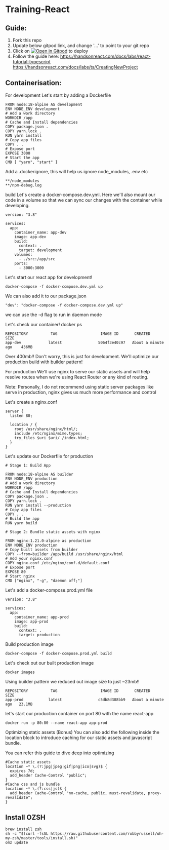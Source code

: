 # Training-React

## Guide:
1. Fork this repo
2. Update below gitpod link, and change '...' to point to your git repo
3. Click on [![Open in Gitpod](https://gitpod.io/button/open-in-gitpod.svg)](https://gitpod.io/#https://github.com/...) to deploy
4. Follow the guide here: https://handsonreact.com/docs/labs/react-tutorial-typescript
https://handsonreact.com/docs/labs/ts/CreatingNewProject

## Containerisation:
For development
Let's start by adding a Dockerfile
```
FROM node:18-alpine AS development
ENV NODE_ENV development
# Add a work directory
WORKDIR /app
# Cache and Install dependencies
COPY package.json .
COPY yarn.lock .
RUN yarn install
# Copy app files
COPY . .
# Expose port
EXPOSE 3000
# Start the app
CMD [ "yarn", "start" ]
```
Add a .dockerignore, this will help us ignore node_modules, .env etc
```
**/node_modules
**/npm-debug.log
```
build
Let's create a docker-compose.dev.yml. Here we'll also mount our code in a volume so that we can sync our changes with the container while developing.
```
version: "3.8"

services:
  app:
    container_name: app-dev
    image: app-dev
    build:
      context: .
      target: development
    volumes:
      - ./src:/app/src
    ports:
      - 3000:3000
```
Let's start our react app for development!
```
docker-compose -f docker-compose.dev.yml up
```
We can also add it to our package.json
```
"dev": "docker-compose -f docker-compose.dev.yml up"
```
we can use the -d flag to run in daemon mode

Let's check our container!
docker ps
```
REPOSITORY          TAG                   IMAGE ID       CREATED              SIZE
app-dev            latest                5064f3e40c97   About a minute ago    436MB
```
Over 400mb!! Don't worry, this is just for development. We'll optimize our production build with builder pattern!

For production
We'll use nginx to serve our static assets and will help resolve routes when we're using React Router or any kind of routing.

Note: Personally, I do not recommend using static server packages like serve in production, nginx gives us much more performance and control

Let's create a nginx.conf
```
server {
  listen 80;

  location / {
    root /usr/share/nginx/html/;
    include /etc/nginx/mime.types;
    try_files $uri $uri/ /index.html;
  }
}
```
Let's update our Dockerfile for production
```
# Stage 1: Build App

FROM node:18-alpine AS builder
ENV NODE_ENV production
# Add a work directory
WORKDIR /app
# Cache and Install dependencies
COPY package.json .
COPY yarn.lock .
RUN yarn install --production
# Copy app files
COPY . .
# Build the app
RUN yarn build

# Stage 2: Bundle static assets with nginx

FROM nginx:1.21.0-alpine as production
ENV NODE_ENV production
# Copy built assets from builder
COPY --from=builder /app/build /usr/share/nginx/html
# Add your nginx.conf
COPY nginx.conf /etc/nginx/conf.d/default.conf
# Expose port
EXPOSE 80
# Start nginx
CMD ["nginx", "-g", "daemon off;"]
```
Let's add a docker-compose.prod.yml file
```
version: "3.8"

services:
  app:
    container_name: app-prod
    image: app-prod
    build:
      context: .
      target: production
```
Build production image
```
docker-compose -f docker-compose.prod.yml build
```
Let's check out our built production image
```
docker images
```
Using builder pattern we reduced out image size to just ~23mb!!
```
REPOSITORY          TAG                   IMAGE ID       CREATED              SIZE
app-prod           latest                c5db8d308bb9   About a minute ago   23.1MB
```
let's start our production container on port 80 with the name react-app
```
docker run -p 80:80 --name react-app app-prod
```
Optimizing static assets (Bonus)
You can also add the following inside the location block to introduce caching for our static assets and javascript bundle.

You can refer this guide to dive deep into optimizing
```
#Cache static assets
location ~* \.(?:jpg|jpeg|gif|png|ico|svg)$ {
  expires 7d;
  add_header Cache-Control "public";
}
#Cache css and js bundle
location ~* \.(?:css|js)$ {
  add_header Cache-Control "no-cache, public, must-revalidate, proxy-revalidate";
}
```



## Install OZSH
```
brew install zsh
sh -c "$(curl -fsSL https://raw.githubusercontent.com/robbyrussell/oh-my-zsh/master/tools/install.sh)"
omz update
```
